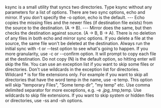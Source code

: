 ksync is a small utility that syncs two directories.
Type ksync without any parameters for a list of options.
There are two sync options, echo and mirror. If you don't specify the -o option, echo is the default.
--- Echo copies the missing files and the newer files (if destination file exists) from the source to the destination. (A -> B).
--- Mirror does the same, but then checks the destination against source. (A -> B, B -> A).
There is no deletion of any files in both echo and mirror sync options.
If you delete a file at the source, the same file won't be deleted at the destination.
Always run the initial sync with -t or --test option to see what's going to happen.
If you more granularity, use -c or --confirm option. It will prompt to copy each file at the destination.
Do not copy (N) is the default option, so hitting enter will skip the file.
You can use an exception list if you want to skip some files or directories.
Don't use wildcards in the exception list for directories. Wildcard * is for file extensions only.
For example if you want to skip all directories that have the word temp in the name, use -e temp.
This option will skip "temporary Files", "Some temp dir", "my temp" etc.
Use comma delimited separator for more exceptions, e.g. -e *.jpg,*.tmp,temp. Use wildcards to skip file extensions.
If you want to skip system or hidden files or directories, use -ss and -sh options.
